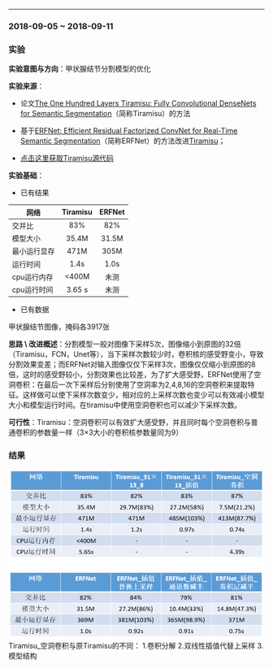 ﻿---
### 2018-09-05 ~ 2018-09-11

###  **实验** 

**实验意图与方向**：甲状腺结节分割模型的优化

**实验来源**：
- 论文[The One Hundred Layers Tiramisu: Fully Convolutional DenseNets for Semantic Segmentation](https://arxiv.org/abs/1611.09326)（简称Tiramisu）的方法
- 基于[ERFNet: Efficient Residual Factorized ConvNet for Real-Time Semantic Segmentation](https://ieeexplore.ieee.org/document/8063438/?reload=true)（简称ERFNet）的方法改进[Tiramisu](https://arxiv.org/abs/1611.09326)；
	
- [点击这里获取Tiramisu源代码](https://github.com/HasnainRaz/FC-DenseNet-TensorFlow)

**实验基础**：

- 已有结果

| 网络        | Tiramisu   |  ERFNet |
| ---------   | :-------:  | :----:  |
| 交并比      | 83%        |   82%   |
| 模型大小    |   35.4M    |   31.5M |
| 最小运行显存|    471M    |   305M  |
|   运行时间  |    1.4s    |   1.0s  |
| cpu运行内存|    <400M   |   未测  |
| cpu运行时间|    3.65  s    |   未测  |
- 已有数据 

甲状腺结节图像，掩码各3917张

**思路 \ 改进概述**：分割模型一般对图像下采样5次，图像缩小到原图的32倍（Tiramisu，FCN，Unet等），当下采样次数较少时，卷积核的感受野变小，导致分割效果变差；而ERFNet对输入图像仅仅下采样3次，图像仅仅缩小到原图的8倍，这时的感受野较小，分割效果也比较差，为了扩大感受野，ERFNet使用了空洞卷积：在最后一次下采样后分别使用了空洞率为2,4,8,16的空洞卷积来提取特征。这样做可以使下采样次数变少，相对应的上采样次数也变少可以有效减小模型大小和模型运行时间。在tiramisu中使用空洞卷积也可以减少下采样次数。

**可行性**：Tiramisu：空洞卷积可以有效扩大感受野，并且同时每个空洞卷积与普通卷积的参数量一样（3×3大小的卷积核参数量同为9）

### **结果**
![此处输入图片的描述](./picture.png)
Tiramisu_空洞卷积与原Tiramisu的不同： 1.卷积分解 2.双线性插值代替上采样 3.模型结构
